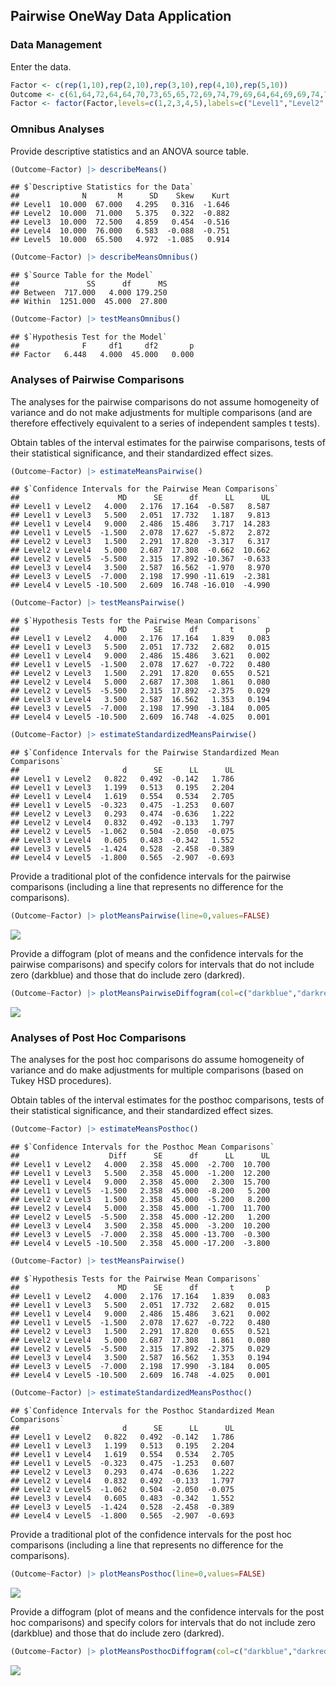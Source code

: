 
## Pairwise OneWay Data Application

### Data Management

Enter the data.

```r
Factor <- c(rep(1,10),rep(2,10),rep(3,10),rep(4,10),rep(5,10))
Outcome <- c(61,64,72,64,64,70,73,65,65,72,69,74,79,69,64,64,69,69,74,79,70,75,80,80,70,65,70,75,70,70,70,80,85,75,70,65,75,75,85,80,65,55,70,65,65,70,70,60,65,70)
Factor <- factor(Factor,levels=c(1,2,3,4,5),labels=c("Level1","Level2","Level3","Level4","Level5"))
```

### Omnibus Analyses

Provide descriptive statistics and an ANOVA source table.

```r
(Outcome~Factor) |> describeMeans()
```

```
## $`Descriptive Statistics for the Data`
##              N       M      SD    Skew    Kurt
## Level1  10.000  67.000   4.295   0.316  -1.646
## Level2  10.000  71.000   5.375   0.322  -0.882
## Level3  10.000  72.500   4.859   0.454  -0.516
## Level4  10.000  76.000   6.583  -0.088  -0.751
## Level5  10.000  65.500   4.972  -1.085   0.914
```

```r
(Outcome~Factor) |> describeMeansOmnibus()
```

```
## $`Source Table for the Model`
##               SS      df      MS
## Between  717.000   4.000 179.250
## Within  1251.000  45.000  27.800
```

```r
(Outcome~Factor) |> testMeansOmnibus()
```

```
## $`Hypothesis Test for the Model`
##              F     df1     df2       p
## Factor   6.448   4.000  45.000   0.000
```

### Analyses of Pairwise Comparisons

The analyses for the pairwise comparisons do not assume homogeneity of variance and do not make adjustments for multiple comparisons (and are therefore effectively equivalent to a series of independent samples t tests).

Obtain tables of the interval estimates for the pairwise comparisons, tests of their statistical significance, and their standardized effect sizes.

```r
(Outcome~Factor) |> estimateMeansPairwise()
```

```
## $`Confidence Intervals for the Pairwise Mean Comparisons`
##                      MD      SE      df      LL      UL
## Level1 v Level2   4.000   2.176  17.164  -0.587   8.587
## Level1 v Level3   5.500   2.051  17.732   1.187   9.813
## Level1 v Level4   9.000   2.486  15.486   3.717  14.283
## Level1 v Level5  -1.500   2.078  17.627  -5.872   2.872
## Level2 v Level3   1.500   2.291  17.820  -3.317   6.317
## Level2 v Level4   5.000   2.687  17.308  -0.662  10.662
## Level2 v Level5  -5.500   2.315  17.892 -10.367  -0.633
## Level3 v Level4   3.500   2.587  16.562  -1.970   8.970
## Level3 v Level5  -7.000   2.198  17.990 -11.619  -2.381
## Level4 v Level5 -10.500   2.609  16.748 -16.010  -4.990
```

```r
(Outcome~Factor) |> testMeansPairwise()
```

```
## $`Hypothesis Tests for the Pairwise Mean Comparisons`
##                      MD      SE      df       t       p
## Level1 v Level2   4.000   2.176  17.164   1.839   0.083
## Level1 v Level3   5.500   2.051  17.732   2.682   0.015
## Level1 v Level4   9.000   2.486  15.486   3.621   0.002
## Level1 v Level5  -1.500   2.078  17.627  -0.722   0.480
## Level2 v Level3   1.500   2.291  17.820   0.655   0.521
## Level2 v Level4   5.000   2.687  17.308   1.861   0.080
## Level2 v Level5  -5.500   2.315  17.892  -2.375   0.029
## Level3 v Level4   3.500   2.587  16.562   1.353   0.194
## Level3 v Level5  -7.000   2.198  17.990  -3.184   0.005
## Level4 v Level5 -10.500   2.609  16.748  -4.025   0.001
```

```r
(Outcome~Factor) |> estimateStandardizedMeansPairwise()
```

```
## $`Confidence Intervals for the Pairwise Standardized Mean Comparisons`
##                       d      SE      LL      UL
## Level1 v Level2   0.822   0.492  -0.142   1.786
## Level1 v Level3   1.199   0.513   0.195   2.204
## Level1 v Level4   1.619   0.554   0.534   2.705
## Level1 v Level5  -0.323   0.475  -1.253   0.607
## Level2 v Level3   0.293   0.474  -0.636   1.222
## Level2 v Level4   0.832   0.492  -0.133   1.797
## Level2 v Level5  -1.062   0.504  -2.050  -0.075
## Level3 v Level4   0.605   0.483  -0.342   1.552
## Level3 v Level5  -1.424   0.528  -2.458  -0.389
## Level4 v Level5  -1.800   0.565  -2.907  -0.693
```

Provide a traditional plot of the confidence intervals for the pairwise comparisons (including a line that represents no difference for the comparisons).

```r
(Outcome~Factor) |> plotMeansPairwise(line=0,values=FALSE)
```

![](figures/Pairwise-OneWay-Pairwise-1.png)<!-- -->

Provide a diffogram (plot of means and the confidence intervals for the pairwise comparisons) and specify colors for intervals that do not include zero (darkblue) and those that do include zero (darkred).

```r
(Outcome~Factor) |> plotMeansPairwiseDiffogram(col=c("darkblue","darkred"))
```

![](figures/Pairwise-OneWay-DiffogramA-1.png)<!-- -->

### Analyses of Post Hoc Comparisons

The analyses for the post hoc comparisons do assume homogeneity of variance and do make adjustments for multiple comparisons (based on Tukey HSD procedures).

Obtain tables of the interval estimates for the posthoc comparisons, tests of their statistical significance, and their standardized effect sizes.

```r
(Outcome~Factor) |> estimateMeansPosthoc()
```

```
## $`Confidence Intervals for the Posthoc Mean Comparisons`
##                    Diff      SE      df      LL      UL
## Level1 v Level2   4.000   2.358  45.000  -2.700  10.700
## Level1 v Level3   5.500   2.358  45.000  -1.200  12.200
## Level1 v Level4   9.000   2.358  45.000   2.300  15.700
## Level1 v Level5  -1.500   2.358  45.000  -8.200   5.200
## Level2 v Level3   1.500   2.358  45.000  -5.200   8.200
## Level2 v Level4   5.000   2.358  45.000  -1.700  11.700
## Level2 v Level5  -5.500   2.358  45.000 -12.200   1.200
## Level3 v Level4   3.500   2.358  45.000  -3.200  10.200
## Level3 v Level5  -7.000   2.358  45.000 -13.700  -0.300
## Level4 v Level5 -10.500   2.358  45.000 -17.200  -3.800
```

```r
(Outcome~Factor) |> testMeansPairwise()
```

```
## $`Hypothesis Tests for the Pairwise Mean Comparisons`
##                      MD      SE      df       t       p
## Level1 v Level2   4.000   2.176  17.164   1.839   0.083
## Level1 v Level3   5.500   2.051  17.732   2.682   0.015
## Level1 v Level4   9.000   2.486  15.486   3.621   0.002
## Level1 v Level5  -1.500   2.078  17.627  -0.722   0.480
## Level2 v Level3   1.500   2.291  17.820   0.655   0.521
## Level2 v Level4   5.000   2.687  17.308   1.861   0.080
## Level2 v Level5  -5.500   2.315  17.892  -2.375   0.029
## Level3 v Level4   3.500   2.587  16.562   1.353   0.194
## Level3 v Level5  -7.000   2.198  17.990  -3.184   0.005
## Level4 v Level5 -10.500   2.609  16.748  -4.025   0.001
```

```r
(Outcome~Factor) |> estimateStandardizedMeansPosthoc()
```

```
## $`Confidence Intervals for the Posthoc Standardized Mean Comparisons`
##                       d      SE      LL      UL
## Level1 v Level2   0.822   0.492  -0.142   1.786
## Level1 v Level3   1.199   0.513   0.195   2.204
## Level1 v Level4   1.619   0.554   0.534   2.705
## Level1 v Level5  -0.323   0.475  -1.253   0.607
## Level2 v Level3   0.293   0.474  -0.636   1.222
## Level2 v Level4   0.832   0.492  -0.133   1.797
## Level2 v Level5  -1.062   0.504  -2.050  -0.075
## Level3 v Level4   0.605   0.483  -0.342   1.552
## Level3 v Level5  -1.424   0.528  -2.458  -0.389
## Level4 v Level5  -1.800   0.565  -2.907  -0.693
```

Provide a traditional plot of the confidence intervals for the post hoc comparisons (including a line that represents no difference for the comparisons).

```r
(Outcome~Factor) |> plotMeansPosthoc(line=0,values=FALSE)
```

![](figures/Pairwise-OneWay-Posthoc-1.png)<!-- -->

Provide a diffogram (plot of means and the confidence intervals for the post hoc comparisons) and specify colors for intervals that do not include zero (darkblue) and those that do include zero (darkred).

```r
(Outcome~Factor) |> plotMeansPosthocDiffogram(col=c("darkblue","darkred"))
```

![](figures/Pairwise-OneWay-DiffogramB-1.png)<!-- -->
